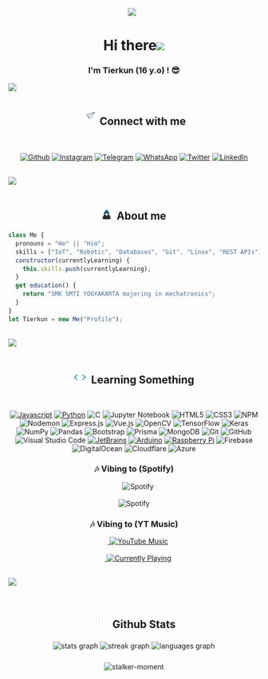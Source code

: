 <p align='center'><a href="https://github.com/Stalker-moment"><img height="200" src="https://i.ibb.co/pbLFH1q/bug-nobg.gif"></a>&nbsp;&nbsp;</p>
<h1 align="center"><b>Hi there</b><img src="https://media.giphy.com/media/hvRJCLFzcasrR4ia7z/giphy.gif" width="35"></h1>

<h3 align="center">I'm <b>Tierkun</b> (16 y.o) ! 😎</h3>

<img src="https://user-images.githubusercontent.com/73097560/115834477-dbab4500-a447-11eb-908a-139a6edaec5c.gif"><br>

<h2 align="center"><img src="assets/contact_me.gif" width="35px"/><b>Connect with me</b></h2>
   
<br>
<br>

<div align="center">
   <a href="https://github.com/Stalker-moment" target="_blank"><img src="https://img.shields.io/badge/github-%23121011.svg?style=for-the-badge&logo=github&logoColor=white" alt="Github"/></a>
   <a href="https://instagram.com/tierkunn_" target="_blank"><img src="https://img.shields.io/badge/instagram-%2397169e.svg?style=for-the-badge&logo=instagram&logoColor=white" alt="Instagram"/></a>
   <a href="https://t.me/@tierkundev" target="_blank"><img src="https://img.shields.io/badge/telegram-%23184ccc.svg?style=for-the-badge&logo=telegram&logoColor=white" alt="Telegram"/></a>
   <a href="https://wa.me/6282134580805" target="_blank"><img src="https://img.shields.io/badge/whatsapp-%2317ad1e.svg?style=for-the-badge&logo=whatsapp&logoColor=white" alt="WhatsApp"/></a>
   <a href="https://twitter.com/Tierkun_dev" target="_blank"><img src="https://img.shields.io/badge/twitter-%232a65f7.svg?style=for-the-badge&logo=twitter&logoColor=white" alt="Twitter"/></a>
   <a href="https://www.linkedin.com/in/tiersinyo" target="_blank"><img src="https://img.shields.io/badge/linkedin-%230077B5.svg?style=for-the-badge&logo=linkedin&logoColor=white" alt="LinkedIn"/></a>
  </div>

<br><img src="https://user-images.githubusercontent.com/73097560/115834477-dbab4500-a447-11eb-908a-139a6edaec5c.gif"><br><br>

<h2 align="center"><img src="assets/about_me.gif" width="20px">&nbsp;&nbsp;<b>About me</b></h2>

```javascript
class Me {
  pronouns = "He" || "Him";
  skills = ["IoT", "Robotic", "Databases", "Git", "Linux", "REST APIs"];
  constructor(currentlyLearning) {
    this.skills.push(currentlyLearning);
  }
  get education() {
    return "SMK SMTI YOGYAKARTA majoring in mechatronics";
  }
}
let Tierkun = new Me("Profile");
```

<br><img src="https://user-images.githubusercontent.com/73097560/115834477-dbab4500-a447-11eb-908a-139a6edaec5c.gif"><br><br>

<h2 align="center"><img src="assets/skills.gif" width="25px">&nbsp;&nbsp;<b>Learning Something</b></h2>

<div align="center">
<br>
   
   <a href="https://www.javascript.com/" target="_blank"><img src="https://img.shields.io/badge/JavaScript-323330?style=for-the-badge&logo=javascript&logoColor=F7DF1E" alt="Javascript"/></a>
   <a href="https://www.python.org" target="_blank"><img src="https://img.shields.io/badge/Python-FFD43B?style=for-the-badge&logo=python&logoColor=blue" alt="Python"/></a>
   ![C](https://img.shields.io/badge/C++-00599C?style=for-the-badge&logo=cplusplus&logoColor=white)
   ![Jupyter Notebook](https://img.shields.io/badge/jupyter-%23FA0F00.svg?style=for-the-badge&logo=jupyter&logoColor=white)
   ![HTML5](https://img.shields.io/badge/HTML5-E34F26?style=for-the-badge&logo=html5&logoColor=white)
   ![CSS3](https://img.shields.io/badge/CSS3-1572B6?style=for-the-badge&logo=css3&logoColor=white)
   ![NPM](https://img.shields.io/badge/NPM-%23CB3837.svg?style=for-the-badge&logo=npm&logoColor=white)
   ![Nodemon](https://img.shields.io/badge/NODEMON-%23323330.svg?style=for-the-badge&logo=nodemon&logoColor=%BBDEAD)
   ![Express.js](https://img.shields.io/badge/express.js-%23404d59.svg?style=for-the-badge&logo=express&logoColor=%2361DAFB)
   ![Vue.js](https://img.shields.io/badge/vuejs-%2335495e.svg?style=for-the-badge&logo=vuedotjs&logoColor=%234FC08D)
   ![OpenCV](https://img.shields.io/badge/opencv-%23white.svg?style=for-the-badge&logo=opencv&logoColor=white)
   ![TensorFlow](https://img.shields.io/badge/TensorFlow-%23FF6F00.svg?style=for-the-badge&logo=TensorFlow&logoColor=white)
   ![Keras](https://img.shields.io/badge/Keras-%23D00000.svg?style=for-the-badge&logo=Keras&logoColor=white)
   ![NumPy](https://img.shields.io/badge/numpy-%23013243.svg?style=for-the-badge&logo=numpy&logoColor=white)
   ![Pandas](https://img.shields.io/badge/pandas-%23150458.svg?style=for-the-badge&logo=pandas&logoColor=white)
   ![Bootstrap](https://img.shields.io/badge/Bootstrap-563D7C?style=for-the-badge&logo=bootstrap&logoColor=white)
   ![Prisma](https://img.shields.io/badge/Prisma-0b0045?style=for-the-badge&logo=prisma&logoColor=white)
   ![MongoDB](https://img.shields.io/badge/MongoDB-2e2d2b?style=for-the-badge&logo=mongodb&logoColor=green)
   ![Git](https://img.shields.io/badge/git-F6F6F6.svg?style=for-the-badge&logo=git&logoColor=orange)
   ![GitHub](https://img.shields.io/badge/GitHub-020202.svg?style=for-the-badge&logo=github&logoColor=white)
   ![Visual Studio Code](https://img.shields.io/badge/Visual%20Studio%20Code-0078D7.svg?style=for-the-badge&logo=visual-studio-code&logoColor=white)
   <a href="https://www.jetbrains.com/" target="_blank"><img src="https://img.shields.io/badge/JetBrains-FFA500.svg?style=for-the-badge&logo=jetbrains&logoColor=white" alt="JetBrains"/></a>
   <a href="https://www.arduino.cc/" target="_blank"><img src="https://img.shields.io/badge/-Arduino-00979D?style=for-the-badge&logo=Arduino&logoColor=white" alt="Arduino"/></a>
   <a href="https://www.raspberrypi.org/" target="_blank"><img src="https://img.shields.io/badge/-RaspberryPi-C51A4A?style=for-the-badge&logo=Raspberry-Pi" alt="Raspberry Pi"/></a>
   ![Firebase](https://img.shields.io/badge/firebase-%23039BE5.svg?style=for-the-badge&logo=firebase)
   ![DigitalOcean](https://img.shields.io/badge/DigitalOcean-%230167ff.svg?style=for-the-badge&logo=digitalOcean&logoColor=white)
   ![Cloudflare](https://img.shields.io/badge/Cloudflare-F38020?style=for-the-badge&logo=Cloudflare&logoColor=white)
   ![Azure](https://img.shields.io/badge/azure-%230072C6.svg?style=for-the-badge&logo=microsoftazure&logoColor=white)

</div>

<div align="center">
  <h3>🎶 Vibing to (Spotify)</h3>
  <div>
    &nbsp;&nbsp;&nbsp;&nbsp;<img src="https://img.shields.io/badge/Spotify-1ED760?style=for-the-badge&logo=spotify&logoColor=white" alt="Spotify">
  </div>
  <br>
  <img src="https://spotify-new-read-me.vercel.app/api/spotify?background_color=0d1117&border_color=ffffff" alt="Spotify">
</div>

<div align="center">
  <h3>🎶 Vibing to (YT Music)</h3>
  <div>
    &nbsp;&nbsp;&nbsp;&nbsp;<a href="https://ytnow.tierkun.my.id/" target="_blank">
      <img src="https://img.shields.io/badge/YouTube_Music-FF0000?style=for-the-badge&logo=youtube-music&logoColor=white" alt="YouTube Music">
    </a>
  </div>
  <br>
  &nbsp;&nbsp;&nbsp;&nbsp;<a href="https://ytnow.tierkun.my.id/" target="_blank">
    <img src="https://ytnow.tierkun.my.id/api/spotify?background_color=0d1117&border_color=ffffff" alt="Currently Playing">
  </a>
</div>

<br><img src="https://user-images.githubusercontent.com/73097560/115834477-dbab4500-a447-11eb-908a-139a6edaec5c.gif"><br><br>

<h2 align="center"><img src="assets/stats.gif" width="35px"/><b> Github Stats </b></h2>

###

<div align="center">
  <img src="https://github-readme-stats.vercel.app/api?username=stalker-moment&hide_title=false&hide_rank=false&show_icons=true&include_all_commits=true&count_private=true&disable_animations=false&theme=radical&locale=en&hide_border=false" height="150" alt="stats graph"  />
  <img src="https://streak-stats.demolab.com?user=stalker-moment&locale=en&mode=daily&theme=radical&hide_border=false&border_radius=5" height="150" alt="streak graph"  />
  <img src="https://github-readme-stats.vercel.app/api/top-langs?username=stalker-moment&locale=en&hide_title=false&layout=compact&card_width=320&langs_count=10&theme=radical&hide_border=false" height="150" alt="languages graph"  />
</div>

###

<div align="center">
  <img align="center" src="https://github-profile-trophy.vercel.app/?username=stalker-moment&title=MultipleLang,Repositories,Stars,Followers,Issues,Commits,Puller&row=2&column=3&layout=compact&theme=synthwave&no-frame=true&no-bg=true" width="450" alt="stalker-moment"/>
</div>

###

